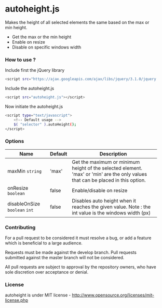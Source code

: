 # autoheight.js

Makes the height of all selected elements the same based on the max or min height.
    
  - Get the max or the min height
  - Enable on resize
  - Disable on specific windows width

### How to use ?

Include first the jQuery library
```sh
<script src="https://ajax.googleapis.com/ajax/libs/jquery/3.1.0/jquery.min.js"></script>
```

Include the autoheight.js
```sh
<script src="autoheight.js"></script>
```

Now initiate the autoheight.js
```sh
<script type="text/javascript">
    <!-- Default usage -->
    $( "selector" ).autoHeight();
</script>
```

### Options

| Name | Default | Description |
| ------ | ------ | ------ |
| maxMin `string` | 'max'  | Get the maximum or minimum height of the selected element. 'max' or 'min' are the only values that can be placed in this option. |
| onResize `boolean` | false | Enable/disable on resize |
| disableOnSize `boolean` `int` | false | Disables auto height when it reaches the given value. Note : the int value is the windows width (px) |

### Contributing
For a pull request to be considered it must resolve a bug, or add a feature which is beneficial to a large audience.

Requests must be made against the develop branch. Pull requests submitted against the master branch will not be considered.

All pull requests are subject to approval by the repository owners, who have sole discretion over acceptance or denial.

### License
autoheight is under MIT license - http://www.opensource.org/licenses/mit-license.php